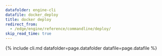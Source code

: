 ```yaml
---
datafolder: engine-cli
datafile: docker_deploy
title: docker deploy
redirect_from:
  - /edge/engine/reference/commandline/deploy/
skip_read_time: true
---
```

<!--
This page is automatically generated from Docker's source code. If you want to
suggest a change to the text that appears here, open a ticket or pull request
in the source repository on GitHub:

https://github.com/docker/cli
-->
{% include cli.md datafolder=page.datafolder datafile=page.datafile %}
